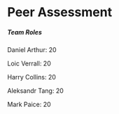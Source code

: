 # Peer Assessment

##### Team Roles
Daniel Arthur:  20

Loic Verrall:   20

Harry Collins:  20

Aleksandr Tang: 20

Mark Paice:     20


